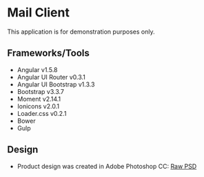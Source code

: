 # Mail Client
This application is for demonstration purposes only. 

## Frameworks/Tools
- Angular v1.5.8
- Angular UI Router v0.3.1
- Angular UI Bootstrap v1.3.3
- Bootstrap v3.3.7
- Moment v2.14.1
- Ionicons v2.0.1
- Loader.css v0.2.1
- Bower
- Gulp

## Design
- Product design was created in Adobe Photoshop CC: [Raw PSD](https://github.com/nicholas-davis/design/blob/master/mail_client_mockup.psd)
